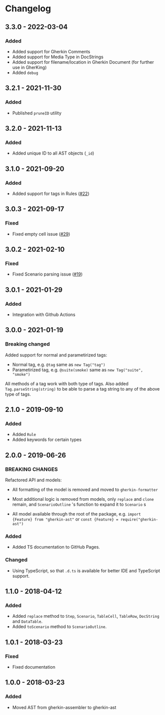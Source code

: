 # Changelog

## 3.3.0 - 2022-03-04

### Added

* Added support for Gherkin Comments
* Added support for Media Type in DocStrings
* Added support for filename/location in Gherkin Document (for further use in GherKing)
* Added `debug`

## 3.2.1 - 2021-11-30

### Added

* Published `pruneID` utility

## 3.2.0 - 2021-11-13

### Added

* Added unique ID to all AST objects (`_id`)

## 3.1.0 - 2021-09-20

### Added

* Added support for tags in Rules ([#22](https://github.com/gherking/gherkin-ast/issues/22))

## 3.0.3 - 2021-09-17

### Fixed

* Fixed empty cell issue ([#29](https://github.com/gherking/gherkin-ast/issues/29))

## 3.0.2 - 2021-02-10

### Fixed

* Fixed Scenario parsing issue ([#19](https://github.com/gherking/gherkin-ast/issues/19))

## 3.0.1 - 2021-01-29

### Added

* Integration with Github Actions

## 3.0.0 - 2021-01-19

### Breaking changed

Added support for normal and parametirized tags:

* Normal tag, e.g. `@tag` same as `new Tag("tag")`
* Parametirized tag, e.g. `@suite(smoke)` same as `new Tag("suite", "smoke")`

All methods of a tag work with both type of tags. Also added `Tag.parseString(string)` to be able to parse a tag string to any of the above type of tags.

## 2.1.0 - 2019-09-10

### Added

* Added `Rule`
* Added keywords for certain types

## 2.0.0 - 2019-06-26

### BREAKING CHANGES

Refactored API and models:
 - All formatting of the model is removed and moved to `gherkin-formatter`

 - Most additional logic is removed from models, only `replace` and `clone` remain, and `ScenarioOutline` 's function to expand it to `Scenario` s
 - All model available through the root of the package, e.g. `import {Feature} from "gherkin-ast"` or `const {Feature} = require("gherkin-ast")`

### Added

* Added TS documentation to GitHub Pages.

### Changed

* Using TypeScript, so that `.d.ts` is available for better IDE and TypeScript support.

## 1.1.0 - 2018-04-12

### Added

* Added `replace` method to `Step`,  `Scenario`,  `TableCell`,  `TableRow`,  `DocString` and `DataTable`.
* Added `toScenario` method to `ScenarioOutline`.

## 1.0.1 - 2018-03-23

### Fixed

* Fixed documentation

## 1.0.0 - 2018-03-23

### Added

* Moved AST from gherkin-assembler to gherkin-ast
